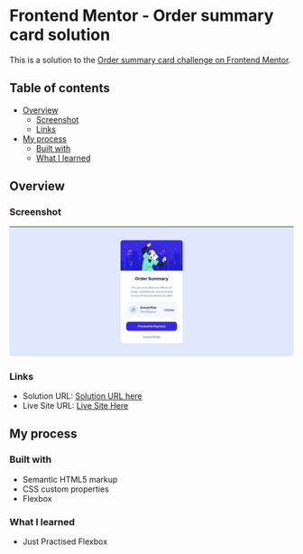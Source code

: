 # Frontend Mentor - Order summary card solution

This is a solution to the
[Order summary card challenge on Frontend Mentor](https://www.frontendmentor.io/challenges/order-summary-component-QlPmajDUj).

## Table of contents

- [Overview](#overview)
  - [Screenshot](#screenshot)
  - [Links](#links)
- [My process](#my-process)
  - [Built with](#built-with)
  - [What I learned](#what-i-learned)

## Overview

### Screenshot

![Alt text](image.png)

### Links

- Solution URL:
  [Solution URL here](https:/github.com/ahmad-kashkoush/FrontEnd-Mentors-exercices/order-summary-component-main/)
- Live Site URL:
  [Live Site Here](https://ahmad-kashkoush.github.io/FrontEnd-Mentors-exercices/order-summary-component-main/)

## My process

### Built with

- Semantic HTML5 markup
- CSS custom properties
- Flexbox

### What I learned

- Just Practised Flexbox
